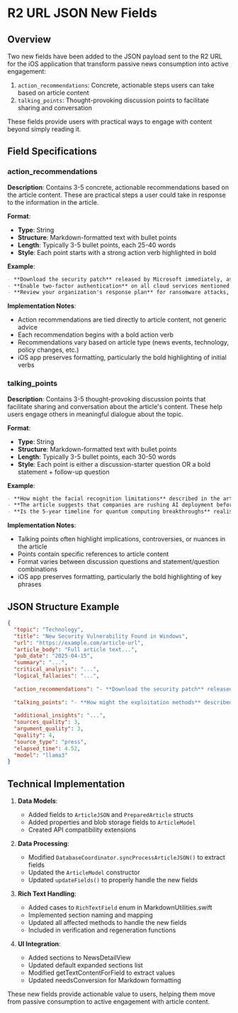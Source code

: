 # R2 URL JSON New Fields

## Overview

Two new fields have been added to the JSON payload sent to the R2 URL for the iOS application that transform passive news consumption into active engagement:

1. `action_recommendations`: Concrete, actionable steps users can take based on article content
2. `talking_points`: Thought-provoking discussion points to facilitate sharing and conversation

These fields provide users with practical ways to engage with content beyond simply reading it.

## Field Specifications

### action_recommendations

**Description**:
Contains 3-5 concrete, actionable recommendations based on the article content. These are practical steps a user could take in response to the information in the article.

**Format**:
- **Type**: String
- **Structure**: Markdown-formatted text with bullet points
- **Length**: Typically 3-5 bullet points, each 25-40 words
- **Style**: Each point starts with a strong action verb highlighted in bold

**Example**:
```markdown
- **Download the security patch** released by Microsoft immediately, as it addresses the critical Windows vulnerability that has already compromised over 100,000 systems worldwide.
- **Enable two-factor authentication** on all cloud services mentioned in the article, particularly those handling sensitive data like financial or healthcare information.
- **Review your organization's response plan** for ransomware attacks, ensuring it addresses the specific threats detailed by the security researchers at Black Hat 2024.
```

**Implementation Notes**:
- Action recommendations are tied directly to article content, not generic advice
- Each recommendation begins with a bold action verb
- Recommendations vary based on article type (news events, technology, policy changes, etc.)
- iOS app preserves formatting, particularly the bold highlighting of initial verbs

### talking_points

**Description**:
Contains 3-5 thought-provoking discussion points that facilitate sharing and conversation about the article's content. These help users engage others in meaningful dialogue about the topic.

**Format**:
- **Type**: String
- **Structure**: Markdown-formatted text with bullet points
- **Length**: Typically 3-5 bullet points, each 30-50 words
- **Style**: Each point is either a discussion-starter question OR a bold statement + follow-up question

**Example**:
```markdown
- **How might the facial recognition limitations** described in the article affect different demographic groups unequally, given the researchers found a 35% higher error rate for certain populations?
- **The article suggests that companies are rushing AI deployment before adequate testing.** How should we balance innovation speed with safety in emerging technologies?
- **Is the 5-year timeline for quantum computing breakthroughs** realistic given the technical challenges outlined by the MIT researchers, or are the commercial predictions overly optimistic?
```

**Implementation Notes**:
- Talking points often highlight implications, controversies, or nuances in the article
- Points contain specific references to article content
- Format varies between discussion questions and statement/question combinations
- iOS app preserves formatting, particularly the bold highlighting of key phrases

## JSON Structure Example

```json
{
  "topic": "Technology",
  "title": "New Security Vulnerability Found in Windows",
  "url": "https://example.com/article-url",
  "article_body": "Full article text...",
  "pub_date": "2025-04-15",
  "summary": "...",
  "critical_analysis": "...",
  "logical_fallacies": "...",
  
  "action_recommendations": "- **Download the security patch** released by Microsoft immediately, as it addresses the critical Windows vulnerability that has already compromised over 100,000 systems worldwide.\n- **Enable two-factor authentication** on all cloud services mentioned in the article, particularly those handling sensitive data.\n- **Review your organization's response plan** for ransomware attacks, ensuring it addresses the specific threats detailed.",
  
  "talking_points": "- **How might the exploitation methods** described in the article affect different types of organizations, given that healthcare institutions were shown to be particularly vulnerable?\n- **The security researchers waited 90 days before disclosure.** Is this standard timeline appropriate for critical vulnerabilities like this one?\n- **What responsibility do software vendors have** to ensure security in legacy systems that are still widely used but officially unsupported?",
  
  "additional_insights": "...",
  "sources_quality": 3,
  "argument_quality": 3,
  "quality": 4,
  "source_type": "press",
  "elapsed_time": 4.52,
  "model": "llama3"
}
```

## Technical Implementation

1. **Data Models**:
   - Added fields to `ArticleJSON` and `PreparedArticle` structs
   - Added properties and blob storage fields to `ArticleModel`
   - Created API compatibility extensions

2. **Data Processing**:
   - Modified `DatabaseCoordinator.syncProcessArticleJSON()` to extract fields
   - Updated the `ArticleModel` constructor
   - Updated `updateFields()` to properly handle the new fields

3. **Rich Text Handling**:
   - Added cases to `RichTextField` enum in MarkdownUtilities.swift
   - Implemented section naming and mapping
   - Updated all affected methods to handle the new fields
   - Included in verification and regeneration functions

4. **UI Integration**:
   - Added sections to NewsDetailView
   - Updated default expanded sections list
   - Modified getTextContentForField to extract values
   - Updated needsConversion for Markdown formatting

These new fields provide actionable value to users, helping them move from passive consumption to active engagement with article content.
